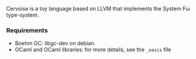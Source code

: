 Cervoise is a toy language based on LLVM that implements the System Fω type-system.

### Requirements

* Boehm GC: libgc-dev on debian.
* OCaml and OCaml libraries: for more details, see the `_oasis` file
